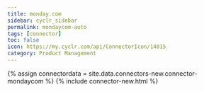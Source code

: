 ```yaml
---
title: monday.com
sidebar: cyclr_sidebar
permalink: mondaycom-auto
tags: [connector]
toc: false
icon: https://my.cyclr.com/api/ConnectorIcon/14015
category: Product Management
---
```

{% assign connectordata = site.data.connectors-new.connector-mondaycom %}
{% include connector-new.html %}	